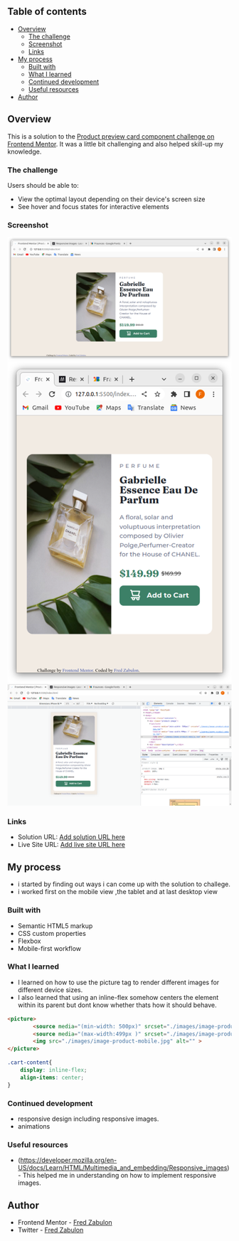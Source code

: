 
## Table of contents

- [Overview](#overview)
  - [The challenge](#the-challenge)
  - [Screenshot](#screenshot)
  - [Links](#links)
- [My process](#my-process)
  - [Built with](#built-with)
  - [What I learned](#what-i-learned)
  - [Continued development](#continued-development)
  - [Useful resources](#useful-resources)
- [Author](#author)


## Overview
This is a solution to the [Product preview card component challenge on Frontend Mentor](https://www.frontendmentor.io/challenges/product-preview-card-component-GO7UmttRfa).
It was a little bit challenging and also helped skill-up my knowledge.

### The challenge

Users should be able to:

- View the optimal layout depending on their device's screen size
- See hover and focus states for interactive elements

### Screenshot

![](./solution-screenShots/desktop-version.png)
![](./solution-screenShots/tablet-version.png)
![](./solution-screenShots/mobile-version.png)

### Links

- Solution URL: [Add solution URL here](https://your-solution-url.com)
- Live Site URL: [Add live site URL here](https://your-live-site-url.com)

## My process
- i started by finding out ways i can come up with the solution to challege.
- i worked first on the mobile view ,the tablet and at last desktop view
### Built with

- Semantic HTML5 markup
- CSS custom properties
- Flexbox
- Mobile-first workflow

### What I learned
- I learned on how to use the picture tag to render different images for different device sizes.
- I also learned that using an inline-flex somehow centers the element within its parent but dont know whether thats how it should behave.

```html
<picture>
        <source media="(min-width: 500px)" srcset="./images/image-product-desktop.jpg">
        <source media="(max-width:499px )" srcset="./images/image-product-mobile.jpg">
        <img src="./images/image-product-mobile.jpg" alt="" >
</picture>
```
```css
.cart-content{
    display: inline-flex;
    align-items: center;
}
```

### Continued development
- responsive design including responsive images.
- animations

### Useful resources

- (https://developer.mozilla.org/en-US/docs/Learn/HTML/Multimedia_and_embedding/Responsive_images) - This helped me in understanding on how to implement responsive images.

## Author

- Frontend Mentor - [Fred Zabulon](https://www.frontendmentor.io/profile/fredzabu)
- Twitter - [Fred Zabulon](https://www.twitter.com/Asiimwefred20)